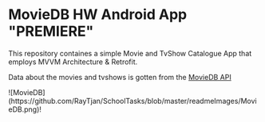 # MovieDB HW Android App "PREMIERE" #

<p>This repository containes a simple Movie and TvShow Catalogue App that employs MVVM Architecture & Retrofit.</p>
<p>Data about the movies and tvshows is gotten from the <a href="https://www.themoviedb.org/">MovieDB API</a></p>
![MovieDB](https://github.com/RayTjan/SchoolTasks/blob/master/readmeImages/MovieDB.png)!



